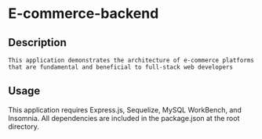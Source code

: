 # E-commerce-backend

## Description

    This application demonstrates the architecture of e-commerce platforms that are fundamental and beneficial to full-stack web developers

## Usage

This application requires Express.js, Sequelize, MySQL WorkBench, and Insomnia. All dependencies are included in the package.json at the root directory.